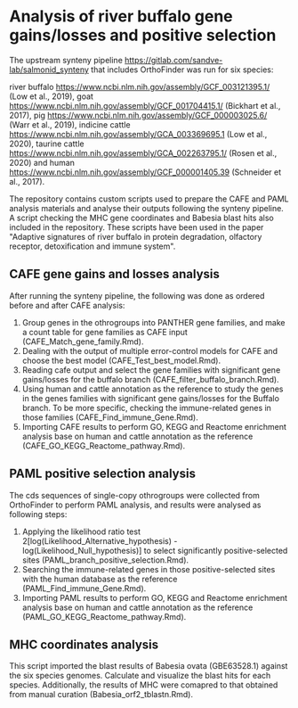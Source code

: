 # Analysis of river buffalo gene gains/losses and positive selection
The upstream synteny pipeline <https://gitlab.com/sandve-lab/salmonid_synteny> that includes OrthoFinder was run for six species: 

river buffalo <https://www.ncbi.nlm.nih.gov/assembly/GCF_003121395.1/> (Low et al., 2019), 
goat <https://www.ncbi.nlm.nih.gov/assembly/GCF_001704415.1/> (Bickhart et al., 2017), 
pig <https://www.ncbi.nlm.nih.gov/assembly/GCF_000003025.6/> (Warr et al., 2019), 
indicine cattle <https://www.ncbi.nlm.nih.gov/assembly/GCA_003369695.1> (Low et al., 2020), 
taurine cattle <https://www.ncbi.nlm.nih.gov/assembly/GCA_002263795.1/> (Rosen et al., 2020) 
and human <https://www.ncbi.nlm.nih.gov/assembly/GCF_000001405.39> (Schneider et al., 2017). 

The repository contains custom scripts used to prepare the CAFE and PAML analysis materials and analyse their outputs following the synteny pipeline.
A script checking the MHC gene coordinates and Babesia blast hits also included in the repository.
These scripts have been used in the paper "Adaptive signatures of river buffalo in protein degradation, olfactory receptor, detoxification and immune system". 


## CAFE gene gains and losses analysis

After running the synteny pipeline, the following was done as ordered before and after CAFE analysis:
1. Group genes in the othrogroups into PANTHER gene families, and make a count table for gene families as CAFE input (CAFE_Match_gene_family.Rmd).
2. Dealing with the output of multiple error-control models for CAFE and choose the best model (CAFE_Test_best_model.Rmd).
3. Reading cafe output and select the gene families with significant gene gains/losses for the buffalo branch (CAFE_filter_buffalo_branch.Rmd).
4. Using human and cattle annotation as the reference to study the genes in the genes families with significant gene gains/losses for the Buffalo branch. To be more specific, checking the immune-related genes in those families (CAFE_Find_immune_Gene.Rmd).
5. Importing CAFE results to perform GO, KEGG and Reactome enrichment analysis base on human and cattle annotation as the reference (CAFE_GO_KEGG_Reactome_pathway.Rmd).

## PAML positive selection analysis

The cds sequences of single-copy othrogroups were collected from OrthoFinder to perform PAML analysis, and results were analysed as following steps:
1. Applying the likelihood ratio test 2[log(Likelihood_Alternative_hypothesis) - log(Likelihood_Null_hypothesis)] to select significantly positive-selected sites (PAML_branch_positive_selection.Rmd).
2. Searching the immune-related genes in those positive-selected sites with the human database as the reference (PAML_Find_immune_Gene.Rmd).
3. Importing PAML results to perform GO, KEGG and Reactome enrichment analysis base on human and cattle annotation as the reference (PAML_GO_KEGG_Reactome_pathway.Rmd).

## MHC coordinates analysis
This script imported the blast results of Babesia ovata (GBE63528.1) against the six species genomes.
Calculate and visualize the blast hits for each species.
Additionally, the results of MHC were comapred to that obtained from manual curation (Babesia_orf2_tblastn.Rmd). 
